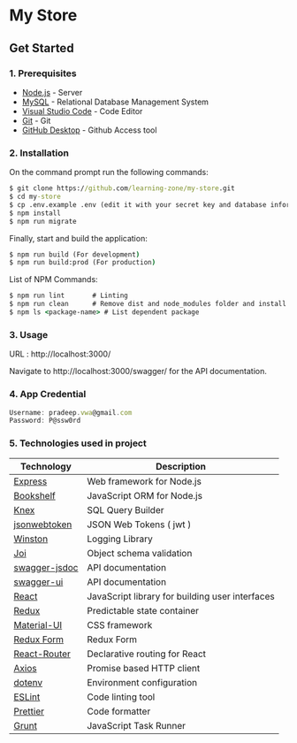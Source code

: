# My Store

## Get Started

### 1. Prerequisites

- [Node.js](https://nodejs.org/en/) - Server
- [MySQL](https://www.mysql.com/downloads/) - Relational Database Management System
- [Visual Studio Code](https://code.visualstudio.com/download) - Code Editor
- [Git](https://git-scm.com/downloads) - Git
- [GitHub Desktop](https://desktop.github.com/) - Github Access tool

### 2. Installation

On the command prompt run the following commands:

```cmd
$ git clone https://github.com/learning-zone/my-store.git
$ cd my-store
$ cp .env.example .env (edit it with your secret key and database information)
$ npm install
$ npm run migrate
```

Finally, start and build the application:

```cmd
$ npm run build (For development)
$ npm run build:prod (For production)
```

List of NPM Commands:

```cmd
$ npm run lint       # Linting
$ npm run clean      # Remove dist and node_modules folder and install dependencies
$ npm ls <package-name> # List dependent package
```

### 3. Usage

URL : http://localhost:3000/

Navigate to http://localhost:3000/swagger/ for the API documentation.

### 4. App Credential

```js
Username: pradeep.vwa@gmail.com
Password: P@ssw0rd
```

### 5. Technologies used in project

| Technology | Description                                  |
|------------|----------------------------------------------|
|[Express](http://expressjs.com/)| Web framework for Node.js|
|[Bookshelf](http://bookshelfjs.org/)| JavaScript ORM  for Node.js |
|[Knex](http://knexjs.org/) |SQL Query Builder|
|[jsonwebtoken](https://www.npmjs.com/package/jsonwebtoken)|JSON Web Tokens ( jwt )|
|[Winston](https://www.npmjs.com/package/winston)|Logging Library|
|[Joi](https://www.npmjs.com/package/joi) | Object schema validation|
|[swagger-jsdoc](https://www.npmjs.com/package/swagger-jsdoc)| API documentation |
|[swagger-ui](https://www.npmjs.com/package/swagger-ui)| API documentation |
|[React](https://facebook.github.io/react/) | JavaScript library for building user interfaces |
|[Redux](http://redux.js.org/) | Predictable state container |
|[Material-UI](https://material-ui-1dab0.firebaseapp.com/)| CSS framework|
|[Redux Form](http://redux-form.com/8.3.0/)| Redux Form |
|[React-Router](https://reacttraining.com/react-router/)| Declarative routing for React |
|[Axios](https://github.com/mzabriskie/axios) | Promise based HTTP client |
|[dotenv](https://www.npmjs.com/package/dotenv)| Environment configuration |
|[ESLint](http://eslint.org/) | Code linting tool|
|[Prettier](https://www.npmjs.com/package/prettier) | Code formatter|
|[Grunt](https://gruntjs.com/)|JavaScript Task Runner|
